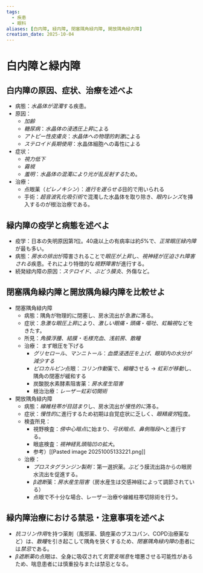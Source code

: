 ```yaml
---
tags:
  - 疾患
  - 眼科
aliases: [白内障, 緑内障, 閉塞隅角緑内障, 開放隅角緑内障]
creation_date: 2025-10-04
---
```

# 白内障と緑内障
## 白内障の原因、症状、治療を述べよ
- 病態：*水晶体が混濁*する疾患。
- 原因：
	- *加齢*
	- *糖尿病*：*水晶体の浸透圧上昇*による
	- *アトピー性皮膚炎*：*水晶体への物理的刺激*による
	- *ステロイド長期使用*：水晶体細胞への毒性による
- 症状：
	- *視力低下*
	- *霧視*
	- *羞明*：*水晶体の混濁により光が乱反射する*ため。
- 治療：
	- 点眼薬（*ピレノキシン*）：*進行を遅らせる*目的で用いられる
	- 手術：*超音波乳化吸引術*で混濁した水晶体を取り除き、*眼内レンズ*を挿入するのが根治治療である。

## 緑内障の疫学と病態を述べよ
- 疫学：日本の失明原因第*1*位。40歳以上の有病率は約*5*%で、*正常眼圧緑内障*が最も多い。
- 病態：*房水の排出*が障害されることで*眼圧が上昇*し、*視神経が圧迫され障害される*疾患。それにより特徴的な*視野障害*が進行する。
- 続発緑内障の原因：*ステロイド*、*ぶどう膜炎*、外傷など。

## 閉塞隅角緑内障と開放隅角緑内障を比較せよ
- 閉塞隅角緑内障
	- 病態：隅角が物理的に閉塞し、房水流出が*急激に*滞る。
	- 症状：*急激な眼圧上昇*により、*激しい眼痛*・*頭痛*・*嘔吐*、*虹輪視*などをきたす。
	- 所見：*角膜浮腫*、*結膜・毛様充血*、*浅前房*、*散瞳*
	- 治療： まず眼圧を下げる
		- *グリセロール*、*マンニトール*：*血漿浸透圧を上げ、眼球内の水分が減少する*
		- *ピロカルピン*点眼：*コリン作動*薬で、*縮瞳*させる → *虹彩が移動*し、隅角の閉塞が緩和する
		- 炭酸脱水素酵素阻害薬：*房水産生阻害*
		- 根治治療：*レーザー虹彩切開術*
- 開放隅角緑内障
	- 病態：*線維柱帯が目詰まり*し、房水流出が*慢性的に*滞る。
	- 症状：*慢性的*に進行するため初期は自覚症状に乏しく、*眼精疲労*程度。
	- 検査所見：
		- 視野検査：*傍中心暗点*に始まり、*弓状暗点*、*鼻側階段*へと進行する。
		- 眼底検査：*視神経乳頭陥凹の拡大*。
		- 参考）[[Pasted image 20251005133221.png]]
	- 治療：
		- *プロスタグランジン製剤*：第一選択薬。ぶどう膜流出路からの眼房水流出を促進する。
		- *β遮断*薬：*房水産生阻害*（房水産生は交感神経によって調節されている）
		- 点眼で不十分な場合、レーザー治療や線維柱帯切除術を行う。

## 緑内障治療における禁忌・注意事項を述べよ
- *抗コリン作用*を持つ薬剤（風邪薬、鎮痙薬のブスコパン、COPD治療薬など）は、*散瞳*を引き起こして隅角を狭くするため、*閉塞隅角緑内障*の患者には*禁忌*である。
- *β遮断薬*の点眼は、全身に吸収されて*気管支喘息*を増悪させる可能性があるため、喘息患者には慎重投与または禁忌となる。